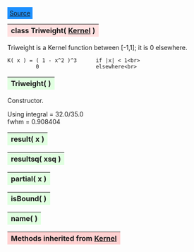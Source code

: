 ---
---

<div class="button">
  <span style="background-color: DodgerBlue; color: White;  border:5px solid DodgerBlue">
<a href=https://github.com/dokester/BayesicFitting/blob/master/BayesicFitting/source/Triweight.py target=_blank>Source</a></span></div>

<a name="Triweight"></a>
<table><thead style="background-color:#FFE0E0; width:100%"><tr><th style="text-align:left">
<strong>class Triweight(</strong> <a href="./Kernel.html">Kernel</a> )
</th></tr></thead></table>
<p>

Triweight is a Kernel function between [-1,1]; it is 0 elsewhere.

    K( x ) = ( 1 - x^2 )^3      if |x| < 1<br>
             0                  elsewhere<br>


<a name="Triweight"></a>
<table><thead style="background-color:#E0FFE0; width:100%"><tr><th style="text-align:left">
<strong>Triweight(</strong> ) 
</th></tr></thead></table>
<p>

Constructor.

Using
    integral = 32.0/35.0<br>
    fwhm = 0.908404

<a name="result"></a>
<table><thead style="background-color:#E0FFE0; width:100%"><tr><th style="text-align:left">
<strong>result(</strong> x )
</th></tr></thead></table>
<p>
<a name="resultsq"></a>
<table><thead style="background-color:#E0FFE0; width:100%"><tr><th style="text-align:left">
<strong>resultsq(</strong> xsq )
</th></tr></thead></table>
<p>
<a name="partial"></a>
<table><thead style="background-color:#E0FFE0; width:100%"><tr><th style="text-align:left">
<strong>partial(</strong> x )
</th></tr></thead></table>
<p>
<a name="isBound"></a>
<table><thead style="background-color:#E0FFE0; width:100%"><tr><th style="text-align:left">
<strong>isBound(</strong> )
</th></tr></thead></table>
<p>
<a name="name"></a>
<table><thead style="background-color:#E0FFE0; width:100%"><tr><th style="text-align:left">
<strong>name(</strong> )
</th></tr></thead></table>
<p>
<table><thead style="background-color:#FFD0D0; width:100%"><tr><th style="text-align:left">
<strong>Methods inherited from</strong> <a href="./Kernel.html">Kernel</a></th></tr></thead></table>


